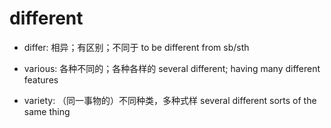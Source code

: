# different

- differ: 相异；有区别；不同于 to be different from sb/sth

- various: 各种不同的；各种各样的 several different; having many different features
- variety: （同一事物的）不同种类，多种式样 several different sorts of the same thing
